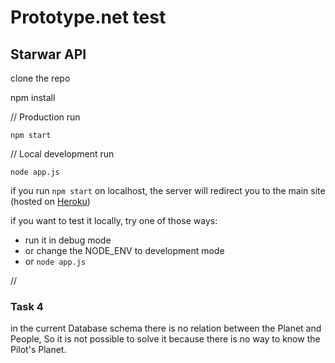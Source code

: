 # Prototype.net test
## Starwar API

clone the repo

npm install

// Production run

`npm start`

// Local development run

`node app.js`


if you run `npm start` on localhost, the server will redirect you to the main site (hosted on [Heroku](https://prototype-starwar.herokuapp.com))

if you want to test it locally, try one of those ways:

+ run it in debug mode
+ or change the NODE_ENV to development mode
+ or `node app.js`


//

### Task 4
in the current Database schema there is no relation between the Planet and People, So it is not possible to solve it because there is no way to know the Pilot's Planet.

